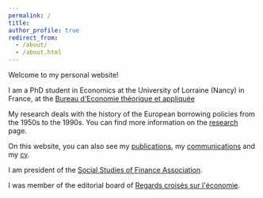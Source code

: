 ```yaml
---
permalink: /
title: 
author_profile: true
redirect_from: 
  - /about/
  - /about.html
---
```

Welcome to my personal website!

I am a PhD student in Economics at the University of Lorraine (Nancy) in France, at the [Bureau d'Economie théorique et appliquée](https://www.beta-economics.fr/)


My research deals with the history of the European borrowing policies from the 1950s to the 1990s. You can find more information on the [research](/research/) page.

On this website, you can also see my [publications](/publications/), my [communications](/communications/) and my [cv](/cv/).


I am president of the [Social Studies of Finance Association](https://ssfa-aesf.github.io/).

I was member of the editorial board of [Regards croisés sur l'économie](https://rce-revue.com/).
